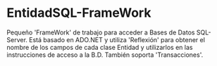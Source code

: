 # EntidadSQL-FrameWork
Pequeño 'FrameWork' de trabajo para acceder a Bases de Datos SQL-Server. Está basado en ADO.NET y utiliza 'Reflexión' para obtener el nombre de los campos de cada clase Entidad y utilizarlos en las instrucciones de acceso a la B.D. También soporta 'Transacciones'.

